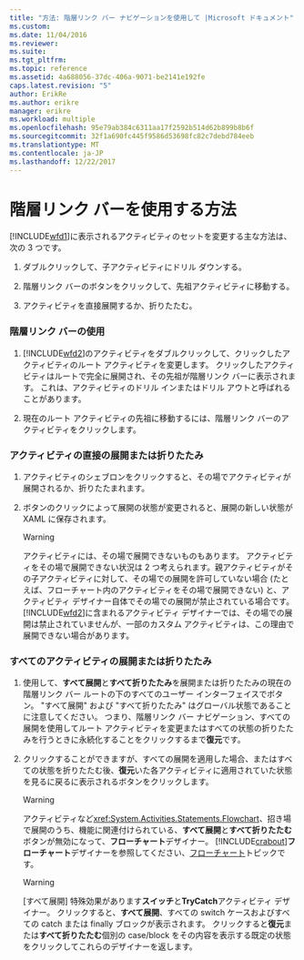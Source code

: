 ```yaml
---
title: "方法: 階層リンク バー ナビゲーションを使用して |Microsoft ドキュメント"
ms.custom: 
ms.date: 11/04/2016
ms.reviewer: 
ms.suite: 
ms.tgt_pltfrm: 
ms.topic: reference
ms.assetid: 4a688056-37dc-406a-9071-be2141e192fe
caps.latest.revision: "5"
author: ErikRe
ms.author: erikre
manager: erikre
ms.workload: multiple
ms.openlocfilehash: 95e79ab384c6311aa17f2592b514d62b899b8b6f
ms.sourcegitcommit: 32f1a690fc445f9586d53698fc82c7debd784eeb
ms.translationtype: MT
ms.contentlocale: ja-JP
ms.lasthandoff: 12/22/2017
---
```

# <a name="how-to-use-breadcrumb-navigation"></a>階層リンク バーを使用する方法
[!INCLUDE[wfd1](../workflow-designer/includes/wfd1_md.md)]に表示されるアクティビティのセットを変更する主な方法は、次の 3 つです。  
  
1.  ダブルクリックして、子アクティビティにドリル ダウンする。  
  
2.  階層リンク バーのボタンをクリックして、先祖アクティビティに移動する。  
  
3.  アクティビティを直接展開するか、折りたたむ。  
  
### <a name="using-breadcrumb-navigation"></a>階層リンク バーの使用  
  
1.  [!INCLUDE[wfd2](../workflow-designer/includes/wfd2_md.md)]のアクティビティをダブルクリックして、クリックしたアクティビティのルート アクティビティを変更します。 クリックしたアクティビティはルートで完全に展開され、その先祖が階層リンク バーに表示されます。 これは、アクティビティのドリル インまたはドリル アウトと呼ばれることがあります。  
  
2.  現在のルート アクティビティの先祖に移動するには、階層リンク バーのアクティビティをクリックします。  
  
### <a name="expanding-or-collapsing-an-activity-in-place"></a>アクティビティの直接の展開または折りたたみ  
  
1.  アクティビティのシェブロンをクリックすると、その場でアクティビティが展開されるか、折りたたまれます。  
  
2.  ボタンのクリックによって展開の状態が変更されると、展開の新しい状態が XAML に保存されます。  
  
    > [!WARNING]
    >  アクティビティには、その場で展開できないものもあります。 アクティビティをその場で展開できない状況は 2 つ考えられます。親アクティビティがその子アクティビティに対して、その場での展開を許可していない場合 (たとえば、フローチャート内のアクティビティをその場で展開できない) と、アクティビティ デザイナー自体でその場での展開が禁止されている場合です。 [!INCLUDE[wfd2](../workflow-designer/includes/wfd2_md.md)]に含まれるアクティビティ デザイナーでは、その場での展開は禁止されていませんが、一部のカスタム アクティビティは、この理由で展開できない場合があります。  
  
### <a name="expanding-all-or-collapsing-all-activities"></a>すべてのアクティビティの展開または折りたたみ  
  
1.  使用して、**すべて展開**と**すべて折りたたみ**を展開または折りたたみの現在の階層リンク バー ルートの下のすべてのユーザー インターフェイスでボタン。 "すべて展開" および "すべて折りたたみ" はグローバル状態であることに注意してください。 つまり、階層リンク バー ナビゲーション、すべての展開を使用してルート アクティビティを変更またはすべての状態の折りたたみを行うときに永続化することをクリックするまで**復元**です。  
  
2.  クリックすることができますが、すべての展開を適用した場合、またはすべての状態を折りたたむ後、**復元**いた各アクティビティに適用されていた状態を見るに戻るに表示されるボタンをクリックします。  
  
    > [!WARNING]
    >  アクティビティなど<xref:System.Activities.Statements.Flowchart>、招き場で展開のうち、機能に関連付けられている、**すべて展開**と**すべて折りたたむ**ボタンが無効になって、**フローチャート**デザイナー。 [!INCLUDE[crabout](../test/includes/crabout_md.md)]**フローチャート**デザイナーを参照してください、[フローチャート](../workflow-designer/flowchart-activity-designer.md)トピックです。  
  
    > [!WARNING]
    >  [すべて展開] 特殊効果があります**スイッチ**と**TryCatch**アクティビティ デザイナー。 クリックすると、**すべて展開**、すべての switch ケースおよびすべての catch または finally ブロックが表示されます。 クリックすると**復元**または**すべて折りたたむ**個別の case/block をその内容を表示する既定の状態をクリックしてこれらのデザイナーを返します。